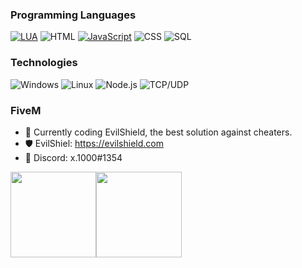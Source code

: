 ### Programming Languages

[![LUA](https://img.shields.io/badge/-Lua-000?&logo=lua&logoColor=2C2D72)](https://github.com/visibait?tab=repositories&q=&type=&language=lua)
![HTML](https://img.shields.io/badge/-HTML-000?&logo=html5)
[![JavaScript](https://img.shields.io/badge/-JavaScript-000?&logo=JavaScript&logoColor=ddc508)](https://github.com/visibait?tab=repositories&q=&type=&language=javascript)
![CSS](https://img.shields.io/badge/-CSS-000?&logo=css3&logoColor=007ACC)
![SQL](https://img.shields.io/badge/-SQL-000?&logo=MySQL&logoColor=4479A1)

### Technologies

![Windows](https://img.shields.io/badge/-Windows-000?&logo=windows&logoColor=0052CC)
![Linux](https://img.shields.io/badge/-Linux-000?&logo=Linux&logoColor=FCC624)
![Node.js](https://img.shields.io/badge/-Node.js-000?&logo=node.js)
![TCP/UDP](https://img.shields.io/badge/-TCP%2FIP-000?&logo=Cisco)

### FiveM

- :telescope: Currently coding EvilShield, the best solution against cheaters.
- 🛡️ EvilShiel: https://evilshield.com
- 📒 Discord: x.1000#1354

<a href="https://www.evilshield.com/"><img height="137px" src="https://github-readme-stats.vercel.app/api?username=Xx1000xX&show_icons=true&theme=dark" /><!-- wi*quL3fcV --><img height="137px" src="https://github-readme-stats.vercel.app/api/top-langs/?username=Xx1000xX&layout=compact&show_icons=true&theme=dark" /></a>

